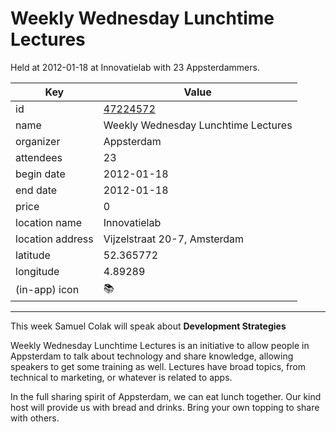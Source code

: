 # Weekly Wednesday Lunchtime Lectures
Held at 2012-01-18 at Innovatielab with 23 Appsterdammers.
        
|Key|Value
|---|---|
|id|[47224572](https://www.meetup.com/appsterdam/events/47224572/)|
|name|Weekly Wednesday Lunchtime Lectures|
|organizer|Appsterdam|
|attendees|23|
|begin date|2012-01-18|
|end date|2012-01-18|
|price|0|
|location name|Innovatielab|
|location address|Vijzelstraat 20-7, Amsterdam|
|latitude|52.365772|
|longitude|4.89289|
|(in-app) icon|📚|

---

This week Samuel Colak will speak about **Development Strategies**

Weekly Wednesday Lunchtime Lectures is an initiative to allow people in Appsterdam to talk about technology and share knowledge, allowing speakers to get some training as well. Lectures have broad topics, from technical to marketing, or whatever is related to apps.

In the full sharing spirit of Appsterdam, we can eat lunch together. Our kind host will provide us with bread and drinks. Bring your own topping to share with others.


